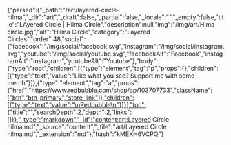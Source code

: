 {"parsed":{"_path":"/art/layered-circle-hilma","_dir":"art","_draft":false,"_partial":false,"_locale":"","_empty":false,"title":"LAyered Circle | Hilma Circle","description":null,"img":"/img/art/Hima circle.jpg","alt":"Hilma Circle","category":"Layered Circles","order":48,"social":{"facebook":"/img/social/facebook.svg","instagram":"/img/social/instagram.svg","youtube":"/img/social/youtube.svg","facebookAlt":"Facebook","instagramAlt":"Instagram","youtubeAlt":"Youtube"},"body":{"type":"root","children":[{"type":"element","tag":"p","props":{},"children":[{"type":"text","value":"Like what you see? Support me with some merch"}]},{"type":"element","tag":"a","props":{"href":"https://www.redbubble.com/shop/ap/103707733","className":["btn","btn-primary","store-link"]},"children":[{"type":"text","value":"\nRedbubble\n"}]}],"toc":{"title":"","searchDepth":2,"depth":2,"links":[]}},"_type":"markdown","_id":"content:art:Layered Circle hilma.md","_source":"content","_file":"art/Layered Circle hilma.md","_extension":"md"},"hash":"kMEXH6VCPQ"}